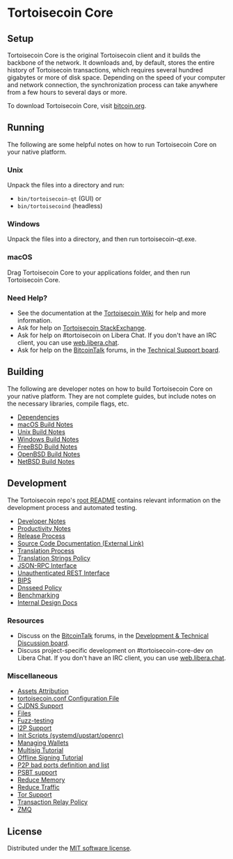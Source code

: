 Tortoisecoin Core
=============

Setup
---------------------
Tortoisecoin Core is the original Tortoisecoin client and it builds the backbone of the network. It downloads and, by default, stores the entire history of Tortoisecoin transactions, which requires several hundred gigabytes or more of disk space. Depending on the speed of your computer and network connection, the synchronization process can take anywhere from a few hours to several days or more.

To download Tortoisecoin Core, visit [bitcoin.org](https://bitcoin.org/en/download/).

Running
---------------------
The following are some helpful notes on how to run Tortoisecoin Core on your native platform.

### Unix

Unpack the files into a directory and run:

- `bin/tortoisecoin-qt` (GUI) or
- `bin/tortoisecoind` (headless)

### Windows

Unpack the files into a directory, and then run tortoisecoin-qt.exe.

### macOS

Drag Tortoisecoin Core to your applications folder, and then run Tortoisecoin Core.

### Need Help?

* See the documentation at the [Tortoisecoin Wiki](https://en.tortoisecoin.it/wiki/Main_Page)
for help and more information.
* Ask for help on [Tortoisecoin StackExchange](https://tortoisecoin.stackexchange.com).
* Ask for help on #tortoisecoin on Libera Chat. If you don't have an IRC client, you can use [web.libera.chat](https://web.libera.chat/#tortoisecoin).
* Ask for help on the [BitcoinTalk](https://tortoisecointalk.org/) forums, in the [Technical Support board](https://tortoisecointalk.org/index.php?board=4.0).

Building
---------------------
The following are developer notes on how to build Tortoisecoin Core on your native platform. They are not complete guides, but include notes on the necessary libraries, compile flags, etc.

- [Dependencies](dependencies.md)
- [macOS Build Notes](build-osx.md)
- [Unix Build Notes](build-unix.md)
- [Windows Build Notes](build-windows-msvc.md)
- [FreeBSD Build Notes](build-freebsd.md)
- [OpenBSD Build Notes](build-openbsd.md)
- [NetBSD Build Notes](build-netbsd.md)

Development
---------------------
The Tortoisecoin repo's [root README](/README.md) contains relevant information on the development process and automated testing.

- [Developer Notes](developer-notes.md)
- [Productivity Notes](productivity.md)
- [Release Process](release-process.md)
- [Source Code Documentation (External Link)](https://doxygen.bitcoin.org/)
- [Translation Process](translation_process.md)
- [Translation Strings Policy](translation_strings_policy.md)
- [JSON-RPC Interface](JSON-RPC-interface.md)
- [Unauthenticated REST Interface](REST-interface.md)
- [BIPS](bips.md)
- [Dnsseed Policy](dnsseed-policy.md)
- [Benchmarking](benchmarking.md)
- [Internal Design Docs](design/)

### Resources
* Discuss on the [BitcoinTalk](https://tortoisecointalk.org/) forums, in the [Development & Technical Discussion board](https://tortoisecointalk.org/index.php?board=6.0).
* Discuss project-specific development on #tortoisecoin-core-dev on Libera Chat. If you don't have an IRC client, you can use [web.libera.chat](https://web.libera.chat/#tortoisecoin-core-dev).

### Miscellaneous
- [Assets Attribution](assets-attribution.md)
- [tortoisecoin.conf Configuration File](tortoisecoin-conf.md)
- [CJDNS Support](cjdns.md)
- [Files](files.md)
- [Fuzz-testing](fuzzing.md)
- [I2P Support](i2p.md)
- [Init Scripts (systemd/upstart/openrc)](init.md)
- [Managing Wallets](managing-wallets.md)
- [Multisig Tutorial](multisig-tutorial.md)
- [Offline Signing Tutorial](offline-signing-tutorial.md)
- [P2P bad ports definition and list](p2p-bad-ports.md)
- [PSBT support](psbt.md)
- [Reduce Memory](reduce-memory.md)
- [Reduce Traffic](reduce-traffic.md)
- [Tor Support](tor.md)
- [Transaction Relay Policy](policy/README.md)
- [ZMQ](zmq.md)

License
---------------------
Distributed under the [MIT software license](/COPYING).
